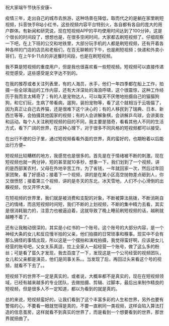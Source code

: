 祝大家端午节快乐安康~

疫情三年，走出自己的城市去旅游，这种场景在降低，取而代之的是躺在家里刷短视频，抖音快手B站小红书，这些视频内容平台特别火，各自都有各自的庞大的用户群体。有新闻和研究说，现在短视频APP的平均使用时间达到了100分钟，这是个很长的时间段了，想想也是，在很多空闲时间，大家都去刷短视频了。仔细观察一下吧，在上下班的公交和地铁里，大部分玩手机的人都是刷短视频，还有开着各种各样的门店的店员和老板们，在百无聊赖的下午，也是刷短视频；快递和外卖小哥们，在上午9-11点的非送餐时间段，也是在刷短视频。

我不算是短视频的重度用户，但是我也很喜欢看一些短视频。短视频可以直接传递视觉感受，这些感受是文字达不到的。

在我的推荐或者关注列表里，有的人海员，水手，他们一年四季都在船上工作，拍摄一些全球海运的工作内容，还有大洋深处的海浪呼啸，这个很震惊，这种工作经历于我而言太稀奇了；有的人是宠物达人，可以每天不厌倦地拍摄自己的猫猫狗狗，和它们玩，生病了带看病，遛狗，装扮宠物等，看了这个就相当于云吸猫了，因为真正让自己去养猫，还是很难下这个决心的；有的人移民到了瑞典、日本、新西兰等等，会拍摄其他国家的视频；有的人会讲解象棋，会讲解乒乓球，会讲美妆和运动。每个人关注刷短视频的目的不同，我主要是猎奇，看看其他人不同的生活方式，看下广阔的世界，在这种心理下，对于很多不同风格的短视频都可以接受。

在出行不便的日子里，通过短视频看看外面的世界，真的蛮好的，也期盼着以后能出行方便~

短视频比较糟糕的地方，我感觉也是很多的。首先是在于情绪被不断的刺激。现在短视频也就一两分钟，短的甚至就10多秒，想象一下，我们划到了一个视频，讲的是西部某农村，父母在外地辛苦工作，为了省钱，一年就回家一次，然后过年回家团聚，看了好感动；接着下一个视频，讲的是在某小区高空抛物差点砸到人，你又很愤怒；接着第三个视频，讲的是冬天的东北，冰天雪地，人们不小心滑倒的出糗视频，你又开怀大笑。

在短视频的世界里，我们就是被消费和支配的对象，不断被算法挑拨，不断消耗自己的情绪，而且短视频时间短，我们不断的上划视频，不断的集中精力去看，其实是很消耗脑力的，注意力也被逼迫着，这就导致了晚上睡前刷短视频的话，越刷就越睡不着了。

还有让我触动很深的，其实是小红书的一个账号。这个账号的大部分内容，是一个神经大条的女儿和反应慢半拍的父亲，他们拍摄的日常琐事和糗事。现实中不会有那么搞怪的事情出现，所以这是一个摆拍和演戏拍摄，我觉得蛮好啊，应该是女儿经营的账号吧，父女关系真逗，拉上全家人一起经营一个账号，做了这么多的粉丝；可是看了蛮久才发现，我去百度了一下，发现这是一个公司经营的视频团队，女儿和父亲都是演员，他们是同事关系。。当发现了后，再回过头来看这个号的视频，就看不下去了。。

短视频下的世界不一定是真实的，或者说，大概率都不是真实的，现在在短视频领域，已经有越来越多的专业团队，去做拍摄、剪辑、过脚本，最后出来制作精良的短视频，但是很多人不一定知道，都以为看到的就是真的。

总的来说，短视频蛮好的，让我们看到了这个丰富多彩的人生和世界，另外也要有警惕的心，不要看一眼就觉得是真的，不要一直刷同一类视频，这样会陷入算法打造的信息茧房，这样就看不到真实的世界了，而是看到一个想要看到的世界，那世界就扭曲了。